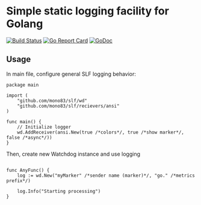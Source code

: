 # Simple static logging facility for Golang
[![Build Status](https://travis-ci.org/mono83/slf.svg)](https://travis-ci.org/mono83/slf)
[![Go Report Card](https://goreportcard.com/badge/github.com/mono83/slf)](https://goreportcard.com/report/github.com/mono83/slf)
[![GoDoc](https://godoc.org/github.com/mono83/slf?status.svg)](https://godoc.org/github.com/mono83/slf)

## Usage

In main file, configure general SLF logging behavior:

```
package main

import (
    "github.com/mono83/slf/wd"
    "github.com/mono83/slf/recievers/ansi"
)

func main() {
    // Initialize logger
    wd.AddReceiver(ansi.New(true /*colors*/, true /*show marker*/, false /*async*/))
}

```

Then, create new Watchdog instance and use logging

```

func AnyFunc() {
    log := wd.New("myMarker" /*sender name (marker)*/, "go." /*metrics prefix*/)
    
    log.Info("Starting processing")
}

```
